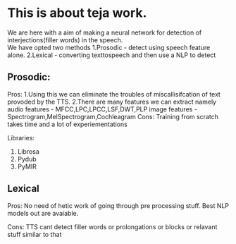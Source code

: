 # This is about teja work.

We are here with a aim of making a neural network for detection of interjections(filler words) in the speech.
<br>
We have opted two methods 
1.Prosodic - detect using speech feature alone.
2.Lexical - converting texttospeech and then use a NLP to detect 


## Prosodic:
Pros:
1.Using this we can eliminate the troubles of miscallisifcation of text provoded by the TTS.
2.There are many features we can extract namely 
  audio features - MFCC,LPC,LPCC,LSF,DWT,PLP
  image features - Spectrogram,MelSpectrogram,Cochleagram
Cons:
Training from scratch takes time and a lot of experiementations

Libraries:
1. Librosa
2. Pydub
3. PyMIR

## Lexical
Pros:
No need of hetic work of going through pre processing stuff.
Best NLP models out are avaiable.

Cons:
TTS cant detect filler words or prolongations or blocks or relavant stuff similar to that



